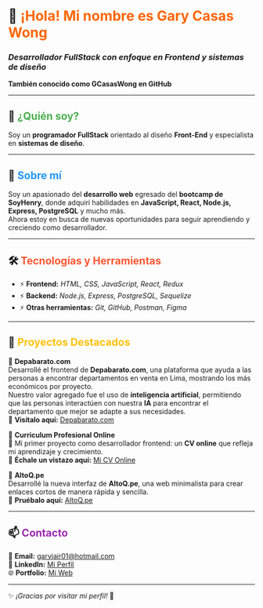 # 👋 <span style="color:#ff6600;">¡Hola! Mi nombre es Gary Casas Wong</span>
### *Desarrollador FullStack con enfoque en Frontend y sistemas de diseño*
**También conocido como GCasasWong en GitHub**  

---

## 🧐 <span style="color:#4CAF50;">¿Quién soy?</span>

Soy un **programador FullStack** orientado al diseño **Front-End** y especialista en **sistemas de diseño**.

---

## 🚀 <span style="color:#2196F3;">Sobre mí</span>

Soy un apasionado del **desarrollo web** egresado del **bootcamp de SoyHenry**, donde adquirí habilidades en **JavaScript, React, Node.js, Express, PostgreSQL** y mucho más.  
Ahora estoy en busca de nuevas oportunidades para seguir aprendiendo y creciendo como desarrollador.

---

## 🛠 <span style="color:#FF5733;">Tecnologías y Herramientas</span>

- ⚡ **Frontend:** *HTML, CSS, JavaScript, React, Redux*
- ⚡ **Backend:** *Node.js, Express, PostgreSQL, Sequelize*
- ⚡ **Otras herramientas:** *Git, GitHub, Postman, Figma*

---

## 📂 <span style="color:#FFC107;">Proyectos Destacados</span>

🔹 **Depabarato.com**  
Desarrollé el frontend de **Depabarato.com**, una plataforma que ayuda a las personas a encontrar departamentos en venta en Lima, mostrando los más económicos por proyecto.  
Nuestro valor agregado fue el uso de **inteligencia artificial**, permitiendo que las personas interactúen con nuestra **IA** para encontrar el departamento que mejor se adapte a sus necesidades.  
🔗 **Visítalo aquí:** [Depabarato.com](https://www.depabarato.com/)

🔹 **Curriculum Profesional Online**  
🚀 Mi primer proyecto como desarrollador frontend: un **CV online** que refleja mi aprendizaje y crecimiento.  
🔗 **Échale un vistazo aquí:** [Mi CV Online](https://altoq.pe/NyCv7)

🔹 **AltoQ.pe**  
Desarrollé la nueva interfaz de **AltoQ.pe**, una web minimalista para crear enlaces cortos de manera rápida y sencilla.  
🔗 **Pruébalo aquí:** [AltoQ.pe](https://altoq.pe/)

---

## 📫 <span style="color:#9C27B0;">Contacto</span>

📧 **Email:** [garyjair01@hotmail.com](mailto:garyjair01@hotmail.com)  
💼 **LinkedIn:** [Mi Perfil](https://www.linkedin.com/in/gary-jair-casas-wong/)  
🌐 **Portfolio:** [Mi Web](https://altoq.pe/NyCv7)

---

✨ *¡Gracias por visitar mi perfil!* 🚀
